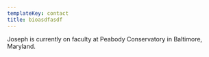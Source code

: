 ```yaml
---
templateKey: contact
title: bioasdfasdf
---
```

Joseph is currently on faculty at Peabody Conservatory in Baltimore, Maryland.
